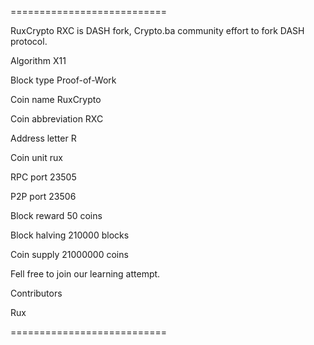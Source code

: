===========================

RuxCrypto RXC is DASH fork, Crypto.ba community effort to fork DASH protocol.

Algorithm X11

Block type Proof-of-Work

Coin name RuxCrypto

Coin abbreviation RXC

Address letter R

Coin unit rux

RPC port 23505

P2P port 23506

Block reward 50 coins

Block halving 210000 blocks

Coin supply 21000000 coins

Fell free to join our learning attempt.

Contributors

Rux

===========================
